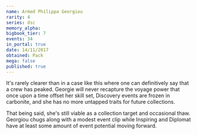 ```yaml
---
name: Armed Philippa Georgiou
rarity: 4
series: dsc
memory_alpha:
bigbook_tier: 7
events: 34
in_portal: true
date: 14/11/2017
obtained: Pack
mega: false
published: true
---
```


It's rarely clearer than in a case like this where one can definitively say that a crew has peaked. Georgie will never recapture the voyage power that once upon a time offset her skill set, Discovery events are frozen in carbonite, and she has no more untapped traits for future collections.

That being said, she's still viable as a collection target and occasional thaw. Georgiou chugs along with a modest event clip while Inspiring and Diplomat have at least some amount of event potential moving forward.
